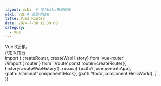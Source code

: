 ```yaml
---
layout: wiki  # 使用wiki布局模板
wiki: vue # 这是项目名
title: Vue3 Router
date: 2024-7-08 11:00:00
category:
  - Vue
---
```


Vue 3迁移。  
//定义路由  
import { createRouter, createWebHistory} from 'vue-router'  
//import { router } from './route' const router=createRouter({ history:createWebHistory(), routes:\[ {path:'/',component:App}, {path:'/concept',component:Mock}, {path:'/todo',component:HelloWorld}, \] })